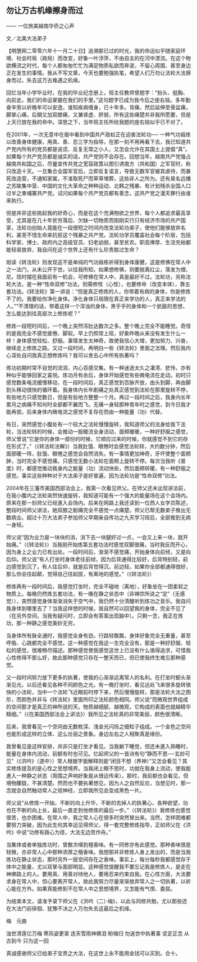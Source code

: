 ## 勿让万古机缘擦身而过　

—— 一位旅美越南华侨之心声  

文／北美大法弟子

【明慧网二零零六年十一月二十日】追溯那已过的时光，我的命运似乎随家庭环境、社会时局（政局）而改变，好象一叶浮萍，不由自主的在河中漂流。在这个物欲横流之时代，每个人都匆匆忙忙为满足物质私欲而奔波，不留心周围、甚至身边正在发生的事情。我从不写文章，今天也要勉强执笔，希望人们万勿让法轮大法擦身而过，失去这万古难遇之机缘。

回忆当年小学毕业时，在我的毕业纪念册上，班主任教师曾题字：“抬头、挺胸、向前走。我们的命运掌握在我们的手里。”这句题字已成为我今后之座右铭。多年勤奋辛劳以祈晚年可以安逸，谁知疾病缠身，已十年多。背痛，然后延伸至骨盆痛，脚掌心痛，后期又加双膝痛，又兼肾虚、肝弱，所有这些痛楚并非我所愿要，但是上天已放在我的命中。深思之下，当年班主任所给我题的座右铭似乎已不对了。

在2001年，一次无意中在报中看到中国共产政权正在迫害法轮功── 一种气功锻炼以改善身体健康，用真、善、忍三字为指导。在那一刻不用再看下去，我已知道共产党内所有的党员都是说谎、反复无常之小人，又怎会允许在其国土上提倡“真”。如果每个共产党员都是诚实的话，共产党则不会存在。回想当年，越南共产党强占越南共和国之后，尽量宣传共党之宽容政策以图引诱南方（共和国）之军官时，称只改造十天。一旦集合全国军官后，立即反复诺言，导致无数军官被其虐待，而暴死改造营，不通知家属，不准取死尸而草草埋葬，这些非人之所为。还有臭名远播之苏联集中营、中国的文化大革命之种种运动、北韩之残暴、有计划残杀全国人口过半之柬埔寨共产党。试问如果每个共产党员都有善念，这共产党之漫天罪行由谁来执行。

但是并非这些挑起我的好奇心，而是在这个充满物欲之世界，每个人都追求最高享受，尤其是在几十年贫穷落后、欠缺一切物质而刚刚实行只有经济市场的共产国家，法轮功创始人竟能在一段很短之时间内改变法轮功弟子，使他们能够放弃名利，甚至不惜生命来抗拒这个残暴之共产党。法轮功学员覆盖社会每个阶层，包括科学家、博士、政府内之高级官员、妇老幼弱，甚至贫农。职高俸厚、生活充裕都能轻易放弃，我自问在这个世界上还有什么珍贵胜过生命？

刚读《转法轮》则发现这不是单纯的气功锻练祈得到身体康健，这是修佛在常人中之一法门，从未公开于世。以往我所知，如果想修佛，则要脱离红尘，落发为僧、尼。现时摆在我面前有一机会，可修佛在常人中，真是最好不过。法轮功，另称法轮大法，是一种“性命双修”功法，则需修性（心性），也要修命（改变本体），靠五套功法。《转法轮》第一讲说：“但是真正修炼的人，你带着有病的身体，你是修炼不了的。我要给你净化身体。净化身体只局限在真正来学功的人，真正来学法的人。”“不清理的话，带着这样一个浑浊的身体，黑乎乎的身体和一个肮脏的思想，怎么能达到往高层次上修炼呢？”

修炼一段短时间后，一个晚上突然泻肚达数次之多。整个晚上完全不能睡觉。奇怪的是我完全不感觉疲倦、脚软。早上仍照常上班，好象昨晚从来没有发生什么一样！身体感觉轻松、舒服。事情发生太神奇，致使我信心大增，更加努力、兴奋，继续走上修炼之路。又过一段时间，再明白一些《转法轮》里面之法理。然后我内心深处自问我真正想修炼吗？我可以舍去心中所有执著吗？

炼功初期时常不自觉的流泪，内心百感交集。有一种迷途太久之凄清、悲怜，亦有种似乎能够回家之喜悦。炼功月有余后，身体开始感觉有些微电流在走动。初时只感觉数条电流缓慢移动，在一段时间后，真正感觉到百脉齐放，由头到脚，再由脚到头移动很快的循环着。我身体内长年剧痛之处真正感觉到法轮在那里旋转不停，有些地方只感觉数日，但是有些地方整整一个月。再过一段时间之后，我身内长年累月之病痛不知何时全部都不翼而飞。无痛一身轻那种青年时之感觉，到今日我才能再尝。后来身体内微电流之感觉不复存在而由一种能量（功）代替。

有日，突然感觉小腹处有一个较大之法轮慢慢旋转，我知道师父的法身给我下法轮，当法轮转的时候，会推动一股暖流全身流动，面颊暖暖，一种好舒服之感觉，师父曾说“它是你的身体一部份的时候，它顺应过来的时候，你就感觉不到它的存在形式了。”（《转法轮法解》）当我肚饿、眼倦时会感觉法轮转，大约数分钟，然后面部暖一阵，肚饿、眼倦之感觉会自然消失。有一事情更加神奇，牙坏使整个面颊肿，当时完全不感觉痛，只感觉无数小法轮在面颊上旋转不停。每次当我听《普度》时，都感觉推动我身内之能量（功）流动快些，然后面颊转暖，有一种舒服之感觉。事实这些种种对于大法弟子是好普遍，因为法轮功是“性命双修”功法。

2004年在三藩市美国西部法会上，我第一次看见师父。在师父还未出现讲法前，在我小腹内之法轮突然快速旋转，我知道可能有一个强大的能量场在这个会场内。原来在那一刻师父已经進入会场内。后来在网路上我还读到一位西人女学员陈述，整段时间师父讲法，她双膝之剧痛完全不感觉一点痛楚。师父已帮无数弟子推出无数病业。超过十万大法弟子参加师父早期亲自传功之九天学习班后，全部推到无病一身轻。

师父说“因为业力是一块块的消，消下去一块腿好过一点，一会又上来一块，就开始痛。”（《转法轮》）当我刚开始炼第五套功法时感觉双脚很痛，当时我反而开心，因为身上之业力已有出处。一段时间后，渐渐不感觉痛，开始身体向前倾，又是向后仰。师父说“有人打坐时身体老往前倾，因为后背通得比较好，后背特别轻，前边感觉到沉了。有人往后仰，就是后背觉得沉，前边轻。如果你全部都通得很好，那么你会往起颠，觉得自己往起拔，有离地的感觉。”（《转法轮》）

修炼再有一段时间后，我感觉打坐时，完全不碰地（离地），好象坐在一团柔软之物质上。每晚仍然炼五套功法，有一晚在静之状态中（非禅宗所说之“定”（无感觉）），突然感觉身体渐渐消失于空气中，我仍然十分清醒听到炼功之音乐。我自问我身体到哪里去了？当我这样想的时候，我自然可以回望我的身体，完全不见了（在另外空间，当我有疑问时，立即会有答案出现脑中）。只剩一念，我正在炼功，那一种静之感觉美妙无穷。

当身体所有脉全通时，我感觉全身有劲，行路轻飘飘，身体好象完全无重量，甚至呼吸、心跳都完全不感觉。这一种感觉在我这一生完全没有，那是一种好舒服、轻松的感觉，很难畅尽描述。那种感觉使我感觉这世上已没有什么值得追求，可惜我心性修得不那么好，故此那种感觉只存在一整天而已，但已使我终生难忘那种感觉。

又一段时间努力放下更多的执著，使我的心渐渐远离常人的名利。在打坐时额头渐渐见光。以后还看见各种不同颜色之光。有一晚打坐时，看见远处飞来很多旋转很快的小法轮，当中一个法轮飞近眼前时停下来，然后慢慢旋转，那是法轮大法之图形，而颜色并非与《转法轮》里面所印之法轮颜色相同。师父说“而微观世界组成的空间那才是真正的神所说的天。物质越细腻、越微观，它构成的表面也就越精华精细。”（《在美国西部法会上讲法》）我所见之法轮真的非常美丽，颜色很清晰。

后来，我曾看见一个空间由无数枚深、浅金光闪烁之细粒子组成。一个金色之空间也能形成这样的立体、这么壮丽之景象。身边左右之人相聚真是缘份。

我曾看见是这样安排，并非只是打坐才看见。当我躺下睡觉，但还未進入熟睡时，能量在身体内流动，前额有时也可见。忆起师父的一首诗有句“静而不思──玄妙可见”（《洪吟》〈道中〉）常人根据字面解释则是“闭目不想（养神）”又怎会看见？其实修炼提及的是心性之思想境界。当我闭上眼不思时，功就在我身上流动，使我能進入一种静之状态（周围之声响好象是从很远传来）。那时，我前额也会看见，但境物朦胧，不甚清楚。然而也不要执著想见，因为人之自然反应，当想见时，那一念就会自然触动常人之视神经，立即我所见会变成黑色一片。

师父说“从修炼一开始，不断的向上升华，不断的去掉人的执著心、各种欲望，功也在不断的向上长，最后一直走到他修炼的最后一步。”（《转法轮》）我修炼也感觉很苦，也亦困难。在常人中，我之常人心在很多时突然冒出来。当然，怎样困难都要努力突破，因为此生何其幸运见得师父，得一套完整修炼指导，正如师父在《洪吟》中说“功修有路心为径，大法无边苦作舟。”

当集体或者单独炼功时，曾数次嗅到檀香味。有一同修亦有此感觉。那种香味很是轻微，亦非常人心中那种浓厚之檀香味。我想那并非修炼人身上发出的，而是当我炼功在静止状态，那时另外一层空间存在之香味。事实上，每分每秒我都感觉存于体中之能量，尤以双掌与面部明显。这种感觉提醒我不要忘记我是修炼人，是走在神佛路上的人。要用真、用善对待他人，要用忍来约束自我。在心性方面，大法要求身在常人中，但心要离开常人，故此我努力尽量渐渐放弃常人之一切执著，以祈心能在方外。如果真能修到不在常人中之思想境界，又怎能有气恨、委屈。

为结束本文，请准予录下师父在《洪吟（二）·梅》，以此与同修共勉，尤以那些还在大法门前徘徊、犹豫不决之人万勿失去这最后之机缘。

梅　元曲

浊世清莲亿万梅
寒风姿更翠
连天雪雨神佛泪
盼梅归
勿迷世中执著事
坚定正念
从古到今
只为这一回 

真诚感谢师父已给弟子宝贵之大法，在这世上永不能用金钱可以买到。合十。